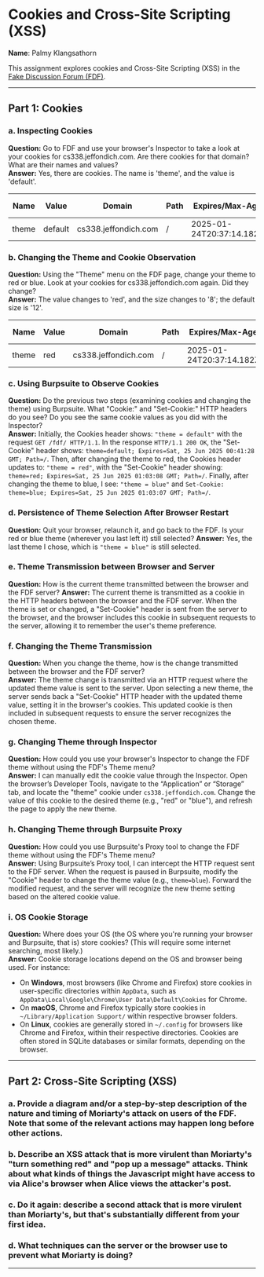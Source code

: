 # Cookies and Cross-Site Scripting (XSS)

**Name**: Palmy Klangsathorn

This assignment explores cookies and Cross-Site Scripting (XSS) in the [Fake Discussion Forum (FDF)](http://cs338.jeffondich.com/fdf/).

---

## Part 1: Cookies

### a. Inspecting Cookies

**Question:** Go to FDF and use your browser's Inspector to take a look at your cookies for cs338.jeffondich.com. Are there cookies for that domain? What are their names and values?  
**Answer:** Yes, there are cookies. The name is 'theme', and the value is 'default'.

| Name  | Value   | Domain               | Path | Expires/Max-Age          | Size | HttpOnly | Secure | SameSite | Partition Key Site | Cross Site | Priority |
| ----- | ------- | -------------------- | ---- | ------------------------ | ---- | -------- | ------ | -------- | ------------------ | ---------- | -------- |
| theme | default | cs338.jeffondich.com | /    | 2025-01-24T20:37:14.182Z | 12   |          |        |          |                    |            | Medium   |

### b. Changing the Theme and Cookie Observation

**Question:** Using the "Theme" menu on the FDF page, change your theme to red or blue. Look at your cookies for cs338.jeffondich.com again. Did they change?  
**Answer:** The value changes to 'red', and the size changes to '8'; the default size is '12'.

| Name  | Value | Domain               | Path | Expires/Max-Age          | Size | HttpOnly | Secure | SameSite | Partition Key Site | Cross Site | Priority |
| ----- | ----- | -------------------- | ---- | ------------------------ | ---- | -------- | ------ | -------- | ------------------ | ---------- | -------- |
| theme | red   | cs338.jeffondich.com | /    | 2025-01-24T20:37:14.182Z | 8    |          |        |          |                    |            | Medium   |

### c. Using Burpsuite to Observe Cookies

**Question:** Do the previous two steps (examining cookies and changing the theme) using Burpsuite. What "Cookie:" and "Set-Cookie:" HTTP headers do you see? Do you see the same cookie values as you did with the Inspector?  
**Answer:** Initially, the Cookies header shows: `"theme = default"` with the request `GET /fdf/ HTTP/1.1`. In the response `HTTP/1.1 200 OK`, the "Set-Cookie" header shows: `theme=default; Expires=Sat, 25 Jun 2025 00:41:28 GMT; Path=/`. Then, after changing the theme to red, the Cookies header updates to: `"theme = red"`, with the "Set-Cookie" header showing: `theme=red; Expires=Sat, 25 Jun 2025 01:03:08 GMT; Path=/`. Finally, after changing the theme to blue, I see: `"theme = blue"` and `Set-Cookie: theme=blue; Expires=Sat, 25 Jun 2025 01:03:07 GMT; Path=/`.

### d. Persistence of Theme Selection After Browser Restart

**Question:** Quit your browser, relaunch it, and go back to the FDF. Is your red or blue theme (wherever you last left it) still selected?
**Answer:** Yes, the last theme I chose, which is `"theme = blue"` is still selected.

### e. Theme Transmission between Browser and Server

**Question:** How is the current theme transmitted between the browser and the FDF server?
**Answer:** The current theme is transmitted as a cookie in the HTTP headers between the browser and the FDF server. When the theme is set or changed, a "Set-Cookie" header is sent from the server to the browser, and the browser includes this cookie in subsequent requests to the server, allowing it to remember the user's theme preference.

### f. Changing the Theme Transmission

**Question:** When you change the theme, how is the change transmitted between the browser and the FDF server?  
**Answer:** The theme change is transmitted via an HTTP request where the updated theme value is sent to the server. Upon selecting a new theme, the server sends back a "Set-Cookie" HTTP header with the updated theme value, setting it in the browser's cookies. This updated cookie is then included in subsequent requests to ensure the server recognizes the chosen theme.

### g. Changing Theme through Inspector

**Question:** How could you use your browser's Inspector to change the FDF theme without using the FDF's Theme menu?  
**Answer:** I can manually edit the cookie value through the Inspector. Open the browser’s Developer Tools, navigate to the “Application” or “Storage” tab, and locate the "theme" cookie under `cs338.jeffondich.com`. Change the value of this cookie to the desired theme (e.g., "red" or "blue"), and refresh the page to apply the new theme.

### h. Changing Theme through Burpsuite Proxy

**Question:** How could you use Burpsuite's Proxy tool to change the FDF theme without using the FDF's Theme menu?  
**Answer:** Using Burpsuite’s Proxy tool, I can intercept the HTTP request sent to the FDF server. When the request is paused in Burpsuite, modify the "Cookie" header to change the theme value (e.g., `theme=blue`). Forward the modified request, and the server will recognize the new theme setting based on the altered cookie value.

### i. OS Cookie Storage

**Question:** Where does your OS (the OS where you're running your browser and Burpsuite, that is) store cookies? (This will require some internet searching, most likely.)  
**Answer:** Cookie storage locations depend on the OS and browser being used. For instance:

- On **Windows**, most browsers (like Chrome and Firefox) store cookies in user-specific directories within `AppData`, such as `AppData\Local\Google\Chrome\User Data\Default\Cookies` for Chrome.
- On **macOS**, Chrome and Firefox typically store cookies in `~/Library/Application Support/` within respective browser folders.
- On **Linux**, cookies are generally stored in `~/.config` for browsers like Chrome and Firefox, within their respective directories.
  Cookies are often stored in SQLite databases or similar formats, depending on the browser.

---

## Part 2: Cross-Site Scripting (XSS)

### a. Provide a diagram and/or a step-by-step description of the nature and timing of Moriarty's attack on users of the FDF. Note that some of the relevant actions may happen long before other actions.

### b. Describe an XSS attack that is more virulent than Moriarty's "turn something red" and "pop up a message" attacks. Think about what kinds of things the Javascript might have access to via Alice's browser when Alice views the attacker's post.

### c. Do it again: describe a second attack that is more virulent than Moriarty's, but that's substantially different from your first idea.

### d. What techniques can the server or the browser use to prevent what Moriarty is doing?

---
